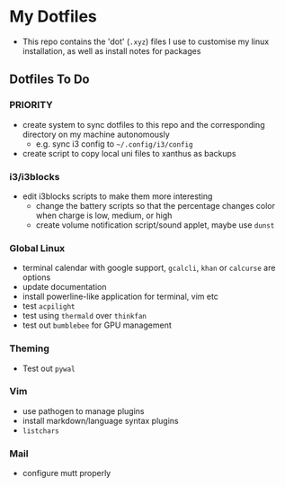 # My Dotfiles
* This repo contains the 'dot' (`.xyz`) files I use to customise my linux installation, as well as install notes for packages

## Dotfiles To Do

### PRIORITY
- create system to sync dotfiles to this repo and the corresponding directory on my machine autonomously
  + e.g. sync i3 config to `~/.config/i3/config`
- create script to copy local uni files to xanthus as backups
  
### i3/i3blocks
- edit i3blocks scripts to make them more interesting
  + change the battery scripts so that the percentage changes color when charge is low, medium, or high  
  + create volume notification script/sound applet, maybe use `dunst`

### Global Linux
- terminal calendar with google support, `gcalcli`, `khan` or `calcurse` are options
- update documentation
- install powerline-like application for terminal, vim etc
- test `acpilight`
- test using `thermald` over `thinkfan`
- test out `bumblebee` for GPU management

### Theming
- Test out `pywal`

### Vim
- use pathogen to manage plugins
- install markdown/language syntax plugins
- `listchars`

### Mail
- configure mutt properly
